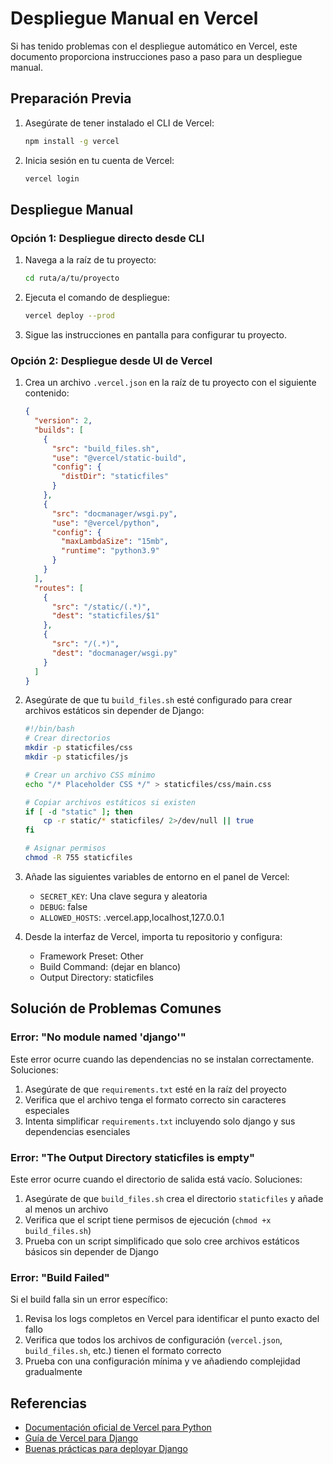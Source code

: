 # Despliegue Manual en Vercel

Si has tenido problemas con el despliegue automático en Vercel, este documento proporciona instrucciones paso a paso para un despliegue manual.

## Preparación Previa

1. Asegúrate de tener instalado el CLI de Vercel:
   ```bash
   npm install -g vercel
   ```

2. Inicia sesión en tu cuenta de Vercel:
   ```bash
   vercel login
   ```

## Despliegue Manual

### Opción 1: Despliegue directo desde CLI

1. Navega a la raíz de tu proyecto:
   ```bash
   cd ruta/a/tu/proyecto
   ```

2. Ejecuta el comando de despliegue:
   ```bash
   vercel deploy --prod
   ```

3. Sigue las instrucciones en pantalla para configurar tu proyecto.

### Opción 2: Despliegue desde UI de Vercel

1. Crea un archivo `.vercel.json` en la raíz de tu proyecto con el siguiente contenido:
   ```json
   {
     "version": 2,
     "builds": [
       {
         "src": "build_files.sh",
         "use": "@vercel/static-build",
         "config": {
           "distDir": "staticfiles"
         }
       },
       {
         "src": "docmanager/wsgi.py",
         "use": "@vercel/python",
         "config": {
           "maxLambdaSize": "15mb",
           "runtime": "python3.9"
         }
       }
     ],
     "routes": [
       {
         "src": "/static/(.*)",
         "dest": "staticfiles/$1"
       },
       {
         "src": "/(.*)",
         "dest": "docmanager/wsgi.py"
       }
     ]
   }
   ```

2. Asegúrate de que tu `build_files.sh` esté configurado para crear archivos estáticos sin depender de Django:
   ```bash
   #!/bin/bash
   # Crear directorios
   mkdir -p staticfiles/css
   mkdir -p staticfiles/js
   
   # Crear un archivo CSS mínimo
   echo "/* Placeholder CSS */" > staticfiles/css/main.css
   
   # Copiar archivos estáticos si existen
   if [ -d "static" ]; then
       cp -r static/* staticfiles/ 2>/dev/null || true
   fi
   
   # Asignar permisos
   chmod -R 755 staticfiles
   ```

3. Añade las siguientes variables de entorno en el panel de Vercel:
   - `SECRET_KEY`: Una clave segura y aleatoria
   - `DEBUG`: false
   - `ALLOWED_HOSTS`: .vercel.app,localhost,127.0.0.1

4. Desde la interfaz de Vercel, importa tu repositorio y configura:
   - Framework Preset: Other
   - Build Command: (dejar en blanco)
   - Output Directory: staticfiles

## Solución de Problemas Comunes

### Error: "No module named 'django'"

Este error ocurre cuando las dependencias no se instalan correctamente. Soluciones:

1. Asegúrate de que `requirements.txt` esté en la raíz del proyecto
2. Verifica que el archivo tenga el formato correcto sin caracteres especiales
3. Intenta simplificar `requirements.txt` incluyendo solo django y sus dependencias esenciales

### Error: "The Output Directory staticfiles is empty"

Este error ocurre cuando el directorio de salida está vacío. Soluciones:

1. Asegúrate de que `build_files.sh` crea el directorio `staticfiles` y añade al menos un archivo
2. Verifica que el script tiene permisos de ejecución (`chmod +x build_files.sh`)
3. Prueba con un script simplificado que solo cree archivos estáticos básicos sin depender de Django

### Error: "Build Failed"

Si el build falla sin un error específico:

1. Revisa los logs completos en Vercel para identificar el punto exacto del fallo
2. Verifica que todos los archivos de configuración (`vercel.json`, `build_files.sh`, etc.) tienen el formato correcto
3. Prueba con una configuración mínima y ve añadiendo complejidad gradualmente

## Referencias

- [Documentación oficial de Vercel para Python](https://vercel.com/docs/frameworks/python)
- [Guía de Vercel para Django](https://vercel.com/guides/deploying-django-to-vercel)
- [Buenas prácticas para deployar Django](https://docs.djangoproject.com/en/4.2/howto/deployment/checklist/) 